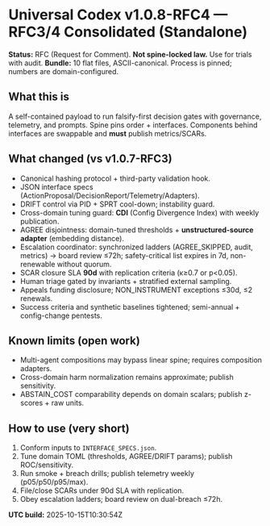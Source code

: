 # Universal Codex v1.0.8-RFC4 — RFC3/4 Consolidated (Standalone)

**Status:** RFC (Request for Comment). **Not spine-locked law.** Use for trials with audit.
**Bundle:** 10 flat files, ASCII-canonical. Process is pinned; numbers are domain-configured.

## What this is
A self-contained payload to run falsify-first decision gates with governance, telemetry, and prompts. Spine pins order + interfaces. Components behind interfaces are swappable and **must** publish metrics/SCARs.

## What changed (vs v1.0.7-RFC3)
- Canonical hashing protocol + third-party validation hook.
- JSON interface specs (ActionProposal/DecisionReport/Telemetry/Adapters).
- DRIFT control via PID + SPRT cool-down; instability guard.
- Cross-domain tuning guard: **CDI** (Config Divergence Index) with weekly publication.
- AGREE disjointness: domain-tuned thresholds + **unstructured-source adapter** (embedding distance).
- Escalation coordinator: synchronized ladders (AGREE_SKIPPED, audit, metrics) → board review ≤72h; safety-critical list expires in 7d, non-renewable without quorum.
- SCAR closure SLA **90d** with replication criteria (κ≥0.7 or p<0.05).
- Human triage gated by invariants + stratified external sampling.
- Appeals funding disclosure; NON_INSTRUMENT exceptions ≤30d, ≤2 renewals.
- Success criteria and synthetic baselines tightened; semi-annual + config-change pentests.

## Known limits (open work)
- Multi-agent compositions may bypass linear spine; requires composition adapters.
- Cross-domain harm normalization remains approximate; publish sensitivity.
- ABSTAIN_COST comparability depends on domain scalars; publish z-scores + raw units.

## How to use (very short)
1) Conform inputs to `INTERFACE_SPECS.json`.
2) Tune domain TOML (thresholds, AGREE/DRIFT params); publish ROC/sensitivity.
3) Run smoke + breach drills; publish telemetry weekly (p05/p50/p95/max).
4) File/close SCARs under 90d SLA with replication.
5) Obey escalation ladders; board review on dual-breach ≤72h.

**UTC build:** 2025-10-15T10:30:54Z
